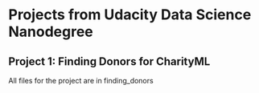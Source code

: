 # Projects from Udacity Data Science Nanodegree

## Project 1: Finding Donors for CharityML
All files for the project are in finding_donors
